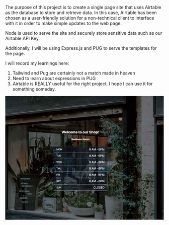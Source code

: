 The purpose of this project is to create a single page site that uses Airtable 
as the database to store and retrieve data. In this case, Airtable has been
chosen as a user-friendly solution for a non-technical client to interface
with it in order to make simple updates to the web page.

Node is used to serve the site and securely store sensitive data such as our
Airtable API Key. 

Additionally, I will be using Express.js and PUG to serve the templates for 
the page. 

I will record my learnings here:
1. Tailwind and Pug are certainly not a match made in heaven
2. Need to learn about expressions in PUG
3. Airtable is REALLY useful for the right project. 
I hope I can use it for something someday.

![alt text](https://github.com/tripdog/airtable-website/blob/master/screen-shot.jpg?raw=true)

